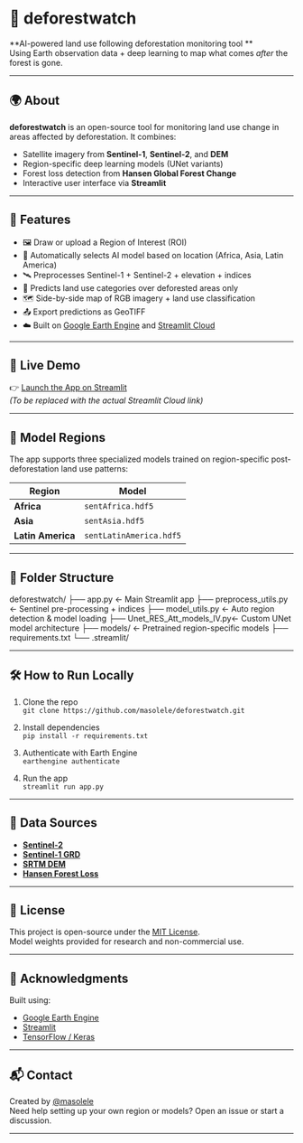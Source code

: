 # 🌲 deforestwatch

**AI-powered land use following deforestation monitoring tool **  
Using Earth observation data + deep learning to map what comes *after* the forest is gone.

---

## 🌍 About

**deforestwatch** is an open-source tool for monitoring land use change in areas affected by deforestation. It combines:
- Satellite imagery from **Sentinel-1**, **Sentinel-2**, and **DEM**
- Region-specific deep learning models (UNet variants)
- Forest loss detection from **Hansen Global Forest Change**
- Interactive user interface via **Streamlit**

---

## 🚀 Features

- 🖼️ Draw or upload a Region of Interest (ROI)
- 🧠 Automatically selects AI model based on location (Africa, Asia, Latin America)
- 🛰️ Preprocesses Sentinel-1 + Sentinel-2 + elevation + indices
- 🌾 Predicts land use categories over deforested areas only
- 🗺️ Side-by-side map of RGB imagery + land use classification
- 📤 Export predictions as GeoTIFF
- ☁️ Built on [Google Earth Engine](https://earthengine.google.com/) and [Streamlit Cloud](https://streamlit.io/cloud)

---

## 🔗 Live Demo

👉 [Launch the App on Streamlit](https://your-username-deforestwatch.streamlit.app)  
*(To be replaced with the actual Streamlit Cloud link)*

---

## 🧠 Model Regions

The app supports three specialized models trained on region-specific post-deforestation land use patterns:

| Region        | Model                         |
|---------------|-------------------------------|
| **Africa**    | `sentAfrica.hdf5`             |
| **Asia**      | `sentAsia.hdf5`               |
| **Latin America** | `sentLatinAmerica.hdf5`   |

---

## 📂 Folder Structure
deforestwatch/
├── app.py ← Main Streamlit app
├── preprocess_utils.py ← Sentinel pre-processing + indices
├── model_utils.py ← Auto region detection & model loading
├── Unet_RES_Att_models_IV.py← Custom UNet model architecture
├── models/ ← Pretrained region-specific models
├── requirements.txt
└── .streamlit/


---

## 🛠️ How to Run Locally

1. Clone the repo  
   `git clone https://github.com/masolele/deforestwatch.git`

2. Install dependencies  
   `pip install -r requirements.txt`

3. Authenticate with Earth Engine  
   `earthengine authenticate`

4. Run the app  
   `streamlit run app.py`

---

## 📡 Data Sources

- **[Sentinel-2](https://developers.google.com/earth-engine/datasets/catalog/COPERNICUS_S2_SR)**
- **[Sentinel-1 GRD](https://developers.google.com/earth-engine/datasets/catalog/COPERNICUS_S1_GRD)**
- **[SRTM DEM](https://developers.google.com/earth-engine/datasets/catalog/USGS_SRTMGL1_003)**
- **[Hansen Forest Loss](https://developers.google.com/earth-engine/datasets/catalog/UMD_hansen_global_forest_change_2023_v1_11)**

---

## 📖 License

This project is open-source under the [MIT License](LICENSE).  
Model weights provided for research and non-commercial use.

---

## 🤝 Acknowledgments

Built using:
- [Google Earth Engine](https://earthengine.google.com/)
- [Streamlit](https://streamlit.io/)
- [TensorFlow / Keras](https://www.tensorflow.org/)

---

## 📬 Contact

Created by [@masolele](https://github.com/masolele)  
Need help setting up your own region or models? Open an issue or start a discussion.

---


